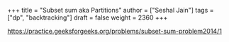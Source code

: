 +++
title = "Subset sum aka Partitions"
author = ["Seshal Jain"]
tags = ["dp", "backtracking"]
draft = false
weight = 2360
+++

<https://practice.geeksforgeeks.org/problems/subset-sum-problem2014/1>
